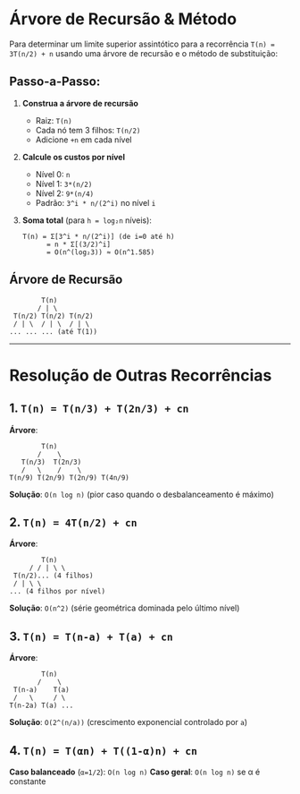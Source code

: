 # Árvore de Recursão & Método

Para determinar um limite superior assintótico para a recorrência `T(n) = 3T(n/2) + n` usando uma árvore de recursão e o método de substituição:

## Passo-a-Passo:

1. **Construa a árvore de recursão**

   - Raiz: `T(n)`
   - Cada nó tem 3 filhos: `T(n/2)`
   - Adicione `+n` em cada nível

2. **Calcule os custos por nível**

   - Nível 0: `n`
   - Nível 1: `3*(n/2)`
   - Nível 2: `9*(n/4)`
   - Padrão: `3^i * n/(2^i)` no nível `i`

3. **Soma total** (para `h = log₂n` níveis):
   ```
   T(n) = Σ[3^i * n/(2^i)] (de i=0 até h)
         = n * Σ[(3/2)^i]
         = O(n^(log₂3)) ≈ O(n^1.585)
   ```

## Árvore de Recursão

```
        T(n)
       / | \
 T(n/2) T(n/2) T(n/2)
 / | \  / | \  / | \
... ... ... (até T(1))
```

---

# Resolução de Outras Recorrências

## 1. `T(n) = T(n/3) + T(2n/3) + cn`

**Árvore**:

```
        T(n)
       /    \
   T(n/3)  T(2n/3)
   /   \    /    \
T(n/9) T(2n/9) T(2n/9) T(4n/9)
```

**Solução**: `O(n log n)` (pior caso quando o desbalanceamento é máximo)

## 2. `T(n) = 4T(n/2) + cn`

**Árvore**:

```
        T(n)
     / / | \ \
 T(n/2)... (4 filhos)
 / | \ \
... (4 filhos por nível)
```

**Solução**: `O(n^2)` (série geométrica dominada pelo último nível)

## 3. `T(n) = T(n-a) + T(a) + cn`

**Árvore**:

```
        T(n)
       /    \
 T(n-a)    T(a)
 /   \     / \
T(n-2a) T(a) ...
```

**Solução**: `O(2^(n/a))` (crescimento exponencial controlado por `a`)

## 4. `T(n) = T(αn) + T((1-α)n) + cn`

**Caso balanceado** (`α=1/2`): `O(n log n)`
**Caso geral**: `O(n log n)` se α é constante

```

```
